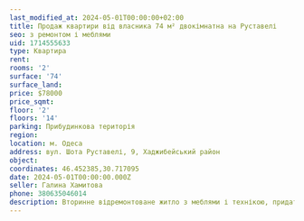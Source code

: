 ```yaml
---
last_modified_at: 2024-05-01T00:00:00+02:00
title: Продаж квартири від власника 74 м² двокімнатна на Руставелі
seo: з ремонтом і меблями
uid: 1714555633
type: Квартира
rent:
rooms: '2'
surface: '74'
surface_land:
price: $78000
price_sqmt:
floor: '2'
floors: '14'
parking: Прибудинкова територія
region:
location: м. Одеса
address: вул. Шота Руставелі, 9, Хаджибейський район
object:
coordinates: 46.452385,30.717095
date: 2024-05-01T00:00:00.000Z
seller: Галина Хамитова
phone: 380635046014
description: Вторинне відремонтоване житло з меблями і технікою, придатне і готове для проживання
---
```

